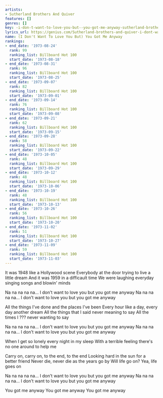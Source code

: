 ```yaml
---
artists:
- Sutherland Brothers And Quiver
features: []
genres: []
key: -i-don-t-want-to-love-you-but--you-got-me-anyway-sutherland-brothers-and-quiver
lyrics_url: https://genius.com/Sutherland-brothers-and-quiver-i-dont-want-to-love-you-but-you-got-me-anyway-lyrics
name: (I Don't Want To Love You But) You Got Me Anyway
rankings:
- end_date: '1973-08-24'
  rank: 99
  ranking_list: Billboard Hot 100
  start_date: '1973-08-18'
- end_date: '1973-08-31'
  rank: 96
  ranking_list: Billboard Hot 100
  start_date: '1973-08-25'
- end_date: '1973-09-07'
  rank: 82
  ranking_list: Billboard Hot 100
  start_date: '1973-09-01'
- end_date: '1973-09-14'
  rank: 76
  ranking_list: Billboard Hot 100
  start_date: '1973-09-08'
- end_date: '1973-09-21'
  rank: 62
  ranking_list: Billboard Hot 100
  start_date: '1973-09-15'
- end_date: '1973-09-28'
  rank: 58
  ranking_list: Billboard Hot 100
  start_date: '1973-09-22'
- end_date: '1973-10-05'
  rank: 48
  ranking_list: Billboard Hot 100
  start_date: '1973-09-29'
- end_date: '1973-10-12'
  rank: 48
  ranking_list: Billboard Hot 100
  start_date: '1973-10-06'
- end_date: '1973-10-19'
  rank: 48
  ranking_list: Billboard Hot 100
  start_date: '1973-10-13'
- end_date: '1973-10-26'
  rank: 56
  ranking_list: Billboard Hot 100
  start_date: '1973-10-20'
- end_date: '1973-11-02'
  rank: 51
  ranking_list: Billboard Hot 100
  start_date: '1973-10-27'
- end_date: '1973-11-09'
  rank: 59
  ranking_list: Billboard Hot 100
  start_date: '1973-11-03'
---
```

It was 1948 like a Hollywood scene
Everybody at the door trying to live a little dream
And it was 1959 in a difficault time
We were laughing everyday singing songs and blowin' minds

Na na na na na...
I don't want to love you but you got me anyway
Na na na na na...
I don't want to love you but you got me anyway

All the things I've done and the places I've been
Every hour like a day, every day another dream
All the things that I said never meaning to say
All the times I ??? never wanting to say

Na na na na na...
I don't want to love you but you got me anyway
Na na na na na...
I don't want to love you but you got me anyway

When I get so lonely every night in my sleep
With a terrible feeling there's no one around to help me

Carry on, carry on, to the end, to the end
Looking hard in the sun for a better friend
Never die, never die as the years go by
Will life go on? Yea, life goes on

Na na na na na...
I don't want to love you but you got me anyway
Na na na na na...
I don't want to love you but you got me anyway

You got me anyway
You got me anyway
You got me anyway

